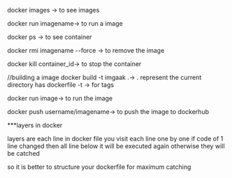 docker images -> to see images

docker run imagename-> to run a image

docker ps -> to see container


docker rmi imagename --force -> to remove the image 


docker kill container_id-> to stop the container





//building a image
docker build -t imgaak .-> . represent the current directory has dockerfile
-t -> for tags

docker run image-> to run the image


docker push username/imagename-> to push the image to dockerhub

***layers in docker

layers are each line in docker file 
you visit each line one by one 
if code of 1 line changed then all line below it will be executed again 
otherwise they will be catched 

so it is better to structure your dockerfile for maximum catching 


